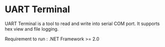 UART Terminal
===========================

UART Terminal is a tool to read and write into serial COM port. It supports hex view and file logging.

Requirement to run : .NET Framework >= 2.0
